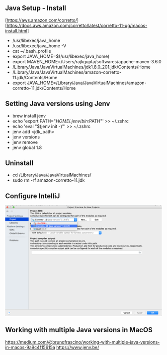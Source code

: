 
## Java Setup - Install ##
[https://aws.amazon.com/corretto/]
[https://docs.aws.amazon.com/corretto/latest/corretto-11-ug/macos-install.html]

- /usr/libexec/java_home
- /usr/libexec/java_home -V
- cat ~/.bash_profile
- export JAVA_HOME=$(/usr/libexec/java_home)
- export MAVEN_HOME=/Users/rajkgupta/softwares/apache-maven-3.6.0
- /Library/Java/JavaVirtualMachines/jdk1.8.0_201.jdk/Contents/Home
- /Library/Java/JavaVirtualMachines/amazon-corretto-11.jdk/Contents/Home
- export JAVA_HOME=/Library/Java/JavaVirtualMachines/amazon-corretto-11.jdk/Contents/Home

## Setting Java versions using Jenv ##
- brew install jenv
- echo 'export PATH="$HOME/.jenv/bin:$PATH"' >> ~/.zshrc
- echo 'eval "$(jenv init -)"' >> ~/.zshrc
- jenv add <jdk_path>
- jenv versions
- jenv remove <jdk version>
- jenv global 1.8


## Uninstall ##
- cd /Library/Java/JavaVirtualMachines/
- sudo rm -rf amazon-corretto-11.jdk


## Configure IntelliJ ##
![IntelliJ Configure](https://github.com/rajgupta5/Automation-Testing-In-Java/blob/main/ProjectStructureForNewProjects.png)


## Working with multiple Java versions in MacOS ##
https://medium.com/@brunofrascino/working-with-multiple-java-versions-in-macos-9a9c4f15615a
https://www.jenv.be/
